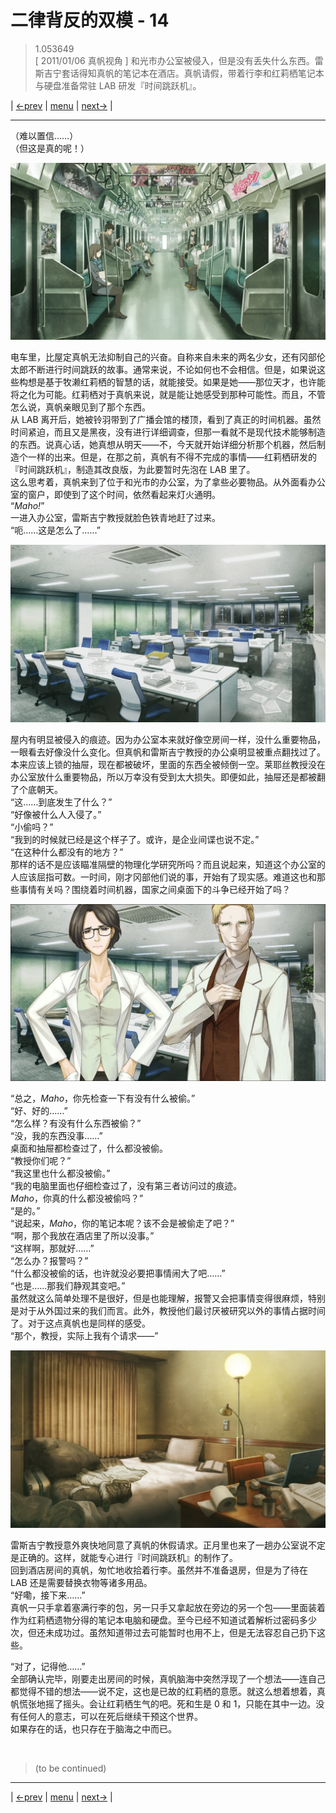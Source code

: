 # 二律背反的双模 - 14
> 1.053649  
> [ 2011/01/06 真帆视角 ] 和光市办公室被侵入，但是没有丢失什么东西。雷斯吉宁套话得知真帆的笔记本在酒店。真帆请假，带着行李和红莉栖笔记本与硬盘准备常驻 LAB 研发『时间跳跃机』。  

| [←prev](./0106) | [menu](../) | [next→](./0108) |

---

（难以置信……）  
（但这是真的呢！）  

![](../static/image/0107-1.png)

电车里，比屋定真帆无法抑制自己的兴奋。自称来自未来的两名少女，还有冈部伦太郎不断进行时间跳跃的故事。通常来说，不论如何也不会相信。但是，如果说这些构想是基于牧濑红莉栖的智慧的话，就能接受。如果是她——那位天才，也许能将之化为可能。红莉栖对于真帆来说，就是能让她感受到那种可能性。而且，不管怎么说，真帆亲眼见到了那个东西。  
从 LAB 离开后，她被铃羽带到了广播会馆的楼顶，看到了真正的时间机器。虽然时间紧迫，而且又是黑夜，没有进行详细调查，但那一看就不是现代技术能够制造的东西。说真心话，她真想从明天——不，今天就开始详细分析那个机器，然后制造个一样的出来。但是，在那之前，真帆有不得不完成的事情——红莉栖研发的『时间跳跃机』，制造其改良版，为此要暂时先泡在 LAB 里了。  
这么思考着，真帆来到了位于和光市的办公室，为了拿些必要物品。从外面看办公室的窗户，即使到了这个时间，依然看起来灯火通明。  
“*Maho!*”  
一进入办公室，雷斯吉宁教授就脸色铁青地赶了过来。  
“呃……这是怎么了……”  

![](../static/image/0107-2.png)

屋内有明显被侵入的痕迹。因为办公室本来就好像空房间一样，没什么重要物品，一眼看去好像没什么变化。但真帆和雷斯吉宁教授的办公桌明显被重点翻找过了。本来应该上锁的抽屉，现在都被破坏，里面的东西全被倾倒一空。莱耶丝教授没在办公室放什么重要物品，所以万幸没有受到太大损失。即便如此，抽屉还是都被翻了个底朝天。  
“这……到底发生了什么？”  
“好像被什么人入侵了。”  
“小偷吗？”  
“我到的时候就已经是这个样子了。或许，是企业间谍也说不定。”  
“在这种什么都没有的地方？”  
那样的话不是应该瞄准隔壁的物理化学研究所吗？而且说起来，知道这个办公室的人应该屈指可数。一时间，刚才冈部他们说的事，开始有了现实感。难道这也和那些事情有关吗？围绕着时间机器，国家之间桌面下的斗争已经开始了吗？

![](../static/image/0107-3.png)

“总之，*Maho*，你先检查一下有没有什么被偷。”  
“好、好的……”  
“怎么样？有没有什么东西被偷？”  
“没，我的东西没事……”  
桌面和抽屉都检查过了，什么都没被偷。  
“教授你们呢？”  
“我这里也什么都没被偷。”  
“我的电脑里面也仔细检查过了，没有第三者访问过的痕迹。  
 *Maho*，你真的什么都没被偷吗？”  
“是的。”  
“说起来，*Maho*，你的笔记本呢？该不会是被偷走了吧？”  
“啊，那个我放在酒店里了所以没事。”  
“这样啊，那就好……”  
“怎么办？报警吗？”  
“什么都没被偷的话，也许就没必要把事情闹大了吧……”  
“也是……那我们静观其变吧。”  
虽然就这么简单处理不是很好，但是也能理解，报警又会把事情变得很麻烦，特别是对于从外国过来的我们而言。此外，教授他们最讨厌被研究以外的事情占据时间了。对于这点真帆也是同样的感受。  
“那个，教授，实际上我有个请求——”  

![](../static/image/0107-4.png)

雷斯吉宁教授意外爽快地同意了真帆的休假请求。正月里也来了一趟办公室说不定是正确的。这样，就能专心进行『时间跳跃机』的制作了。  
回到酒店房间的真帆，匆忙地收拾着行李。虽然并不准备退房，但是为了待在 LAB 还是需要替换衣物等诸多用品。  
“好嘞，接下来……”  
真帆一只手拿着塞满行李的包，另一只手又拿起放在旁边的另一个包——里面装着作为红莉栖遗物分得的笔记本电脑和硬盘。至今已经不知道试着解析过密码多少次，但还未成功过。虽然知道带过去可能暂时也用不上，但是无法容忍自己扔下这些。  

“对了，记得他……”  
全部确认完毕，刚要走出房间的时候，真帆脑海中突然浮现了一个想法——连自己都觉得不错的想法——说不定，这也是已故的红莉栖的意愿。就这么想着想着，真帆慌张地摇了摇头。会让红莉栖生气的吧。死和生是 0 和 1，只能在其中一边。没有任何人的意志，可以在死后继续干预这个世界。  
如果存在的话，也只存在于脑海之中而已。  


<br/>

> (to be continued)
---

| [←prev](./0106) | [menu](../) | [next→](./0108) |
